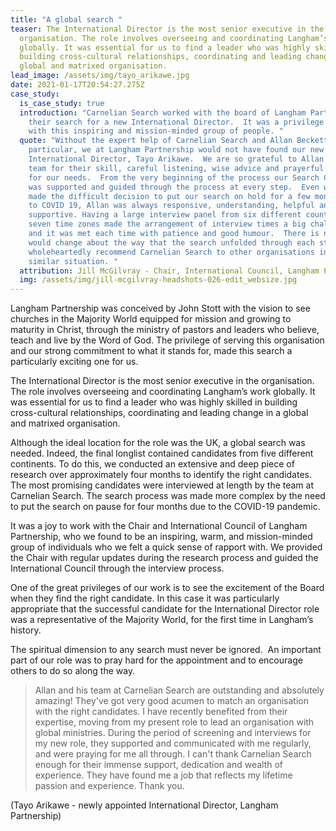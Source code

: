 ```yaml
---
title: "A global search "
teaser: The International Director is the most senior executive in the
  organisation. The role involves overseeing and coordinating Langham’s work
  globally. It was essential for us to find a leader who was highly skilled in
  building cross-cultural relationships, coordinating and leading change in a
  global and matrixed organisation.
lead_image: /assets/img/tayo_arikawe.jpg
date: 2021-01-17T20:54:27.275Z
case_study:
  is_case_study: true
  introduction: "Carnelian Search worked with the board of Langham Partnership in
    their search for a new International Director.  It was a privilege to work
    with this inspiring and mission-minded group of people. "
  quote: "Without the expert help of Carnelian Search and Allan Beckett in
    particular, we at Langham Partnership would not have found our new
    International Director, Tayo Arikawe.  We are so grateful to Allan and his
    team for their skill, careful listening, wise advice and prayerful concern
    for our needs.  From the very beginning of the process our Search Committee
    was supported and guided through the process at every step.  Even when we
    made the difficult decision to put our search on hold for a few months due
    to COVID 19, Allan was always responsive, understanding, helpful and
    supportive. Having a large interview panel from six different countries and
    seven time zones made the arrangement of interview times a big challenge,
    and it was met each time with patience and good humour.  There is nothing I
    would change about the way that the search unfolded through each stage and I
    wholeheartedly recommend Carnelian Search to other organisations in a
    similar situation. "
  attribution: Jill McGilvray - Chair, International Council, Langham Partnership
  img: /assets/img/jill-mcgilvray-headshots-026-edit_websize.jpg
---
```

Langham Partnership was conceived by John Stott with the vision to see churches in the Majority World equipped for mission and growing to maturity in Christ, through the ministry of pastors and leaders who believe, teach and live by the Word of God. The privilege of serving this organisation and our strong commitment to what it stands for, made this search a particularly exciting one for us.

The International Director is the most senior executive in the organisation. The role involves overseeing and coordinating Langham’s work globally. It was essential for us to find a leader who was highly skilled in building cross-cultural relationships, coordinating and leading change in a global and matrixed organisation.

Although the ideal location for the role was the UK, a global search was needed. Indeed, the final longlist contained candidates from five different continents. To do this, we conducted an extensive and deep piece of research over approximately four months to identify the right candidates. The most promising candidates were interviewed at length by the team at Carnelian Search. The search process was made more complex by the need to put the search on pause for four months due to the COVID-19 pandemic.

It was a joy to work with the Chair and International Council of Langham Partnership, who we found to be an inspiring, warm, and mission-minded group of individuals who we felt a quick sense of rapport with. We provided the Chair with regular updates during the research process and guided the International Council through the interview process.

One of the great privileges of our work is to see the excitement of the Board when they find the right candidate. In this case it was particularly appropriate that the successful candidate for the International Director role was a representative of the Majority World, for the first time in Langham’s history.

The spiritual dimension to any search must never be ignored.  An important part of our role was to pray hard for the appointment and to encourage others to do so along the way.

> Allan and his team at Carnelian Search are outstanding and absolutely amazing! They've got very good acumen to match an organisation with the right candidates. I have recently benefited from their expertise, moving from my present role to lead an organisation with global ministries. During the period of screening and interviews for my new role, they supported and communicated with me regularly, and were praying for me all through. I can't thank Carnelian Search enough for their immense support, dedication and wealth of experience. They have found me a job that reflects my lifetime passion and experience. Thank you.

(Tayo Arikawe - newly appointed International Director, Langham Partnership)